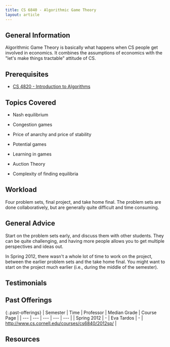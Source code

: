 ```yaml
---
title: CS 6840 - Algorithmic Game Theory
layout: article
---
```


## General Information

Algorithmic Game Theory is basically what happens when CS people get involved in economics. It combines the assumptions of economics with the "let's make things tractable" attitude of CS.

## Prerequisites

 - [CS 4820 - Introduction to Algorithms](https://github.com/mrkev/Official-CS-Wiki/blob/master/classes/CS4820.md)

## Topics Covered

 - Nash equilibrium

 - Congestion games

 - Price of anarchy and price of stability

 - Potential games

 - Learning in games

 - Auction Theory

 - Complexity of finding equilibria

## Workload

Four problem sets, final project, and take home final. The problem sets are done collaboratively, but are generally quite difficult and time consuming.

## General Advice

Start on the problem sets early, and discuss them with other students. They can be quite challenging, and having more people allows you to get multiple perspectives and ideas out.

In Spring 2012, there wasn't a whole lot of time to work on the project, between the earlier problem sets and the take home final. You might want to start on the project much earlier (i.e., during the middle of the semester).

## Testimonials

## Past Offerings

{:.past-offerings}
| Semester | Time | Professor | Median Grade | Course Page |
| --- | --- | --- | --- | --- |
| Spring 2012 | - | Eva Tardos | - | http://www.cs.cornell.edu/courses/cs6840/2012sp/ |

## Resources

